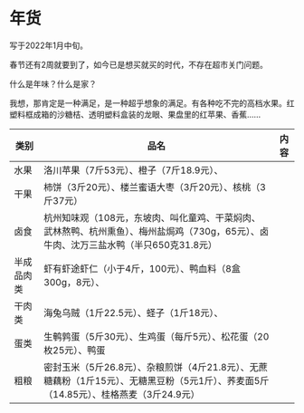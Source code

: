 




# 年货
 
写于2022年1月中旬。

春节还有2周就要到了，如今已是想买就买的时代，不存在超市关门问题。

什么是年味？什么是家？

我想，那肯定是一种满足，是一种超乎想象的满足。有各种吃不完的高档水果。红塑料框成箱的沙糖桔、透明塑料盒装的龙眼、果盘里的红苹果、香蕉……


类别|品名|内容
---|---|---
水果|洛川苹果（7斤53元）、橙子（7斤18.9元）、
干果|柿饼（3斤20元）、楼兰蜜语大枣（3斤20元）、核桃（3斤37元）
卤食|杭州知味观（108元，东坡肉、叫化童鸡、干菜焖肉、武林熬鸭、杭州熏鱼）、梅州盐焗鸡（730g，65元）、卤牛肉、沈万三盐水鸭（半只650克31.8元）
半成品肉类|虾有虾途虾仁（小于4斤，100元）、鸭血料（8盒300g，8元）、
干肉类|海兔乌贼（1斤22.5元）、蛏子（1斤18元）、
蛋类|生鹌鹑蛋（5斤30元）、生鸡蛋（每斤5元）、松花蛋（20枚25元）、鸭蛋
粗粮|密封玉米（5斤26.8元）、杂粮煎饼（4斤21.8元）、无蔗糖藕粉（1斤15元）、无糖黑豆粉（5元1斤）、荞麦面5斤（14.85元）、桂格燕麦（3斤24.9元）
